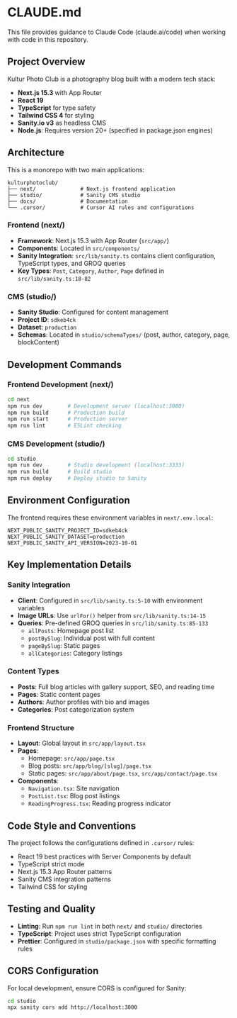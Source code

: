 # CLAUDE.md

This file provides guidance to Claude Code (claude.ai/code) when working with code in this repository.

## Project Overview

Kultur Photo Club is a photography blog built with a modern tech stack:
- **Next.js 15.3** with App Router
- **React 19** 
- **TypeScript** for type safety
- **Tailwind CSS 4** for styling
- **Sanity.io v3** as headless CMS
- **Node.js**: Requires version 20+ (specified in package.json engines)

## Architecture

This is a monorepo with two main applications:

```
kulturphotoclub/
├── next/              # Next.js frontend application
├── studio/            # Sanity CMS studio
├── docs/              # Documentation
└── .cursor/           # Cursor AI rules and configurations
```

### Frontend (next/)
- **Framework**: Next.js 15.3 with App Router (`src/app/`)
- **Components**: Located in `src/components/`
- **Sanity Integration**: `src/lib/sanity.ts` contains client configuration, TypeScript types, and GROQ queries
- **Key Types**: `Post`, `Category`, `Author`, `Page` defined in `src/lib/sanity.ts:18-82`

### CMS (studio/)
- **Sanity Studio**: Configured for content management
- **Project ID**: `sdkeb4ck`
- **Dataset**: `production`
- **Schemas**: Located in `studio/schemaTypes/` (post, author, category, page, blockContent)

## Development Commands

### Frontend Development (next/)
```bash
cd next
npm run dev        # Development server (localhost:3000)
npm run build      # Production build
npm run start      # Production server
npm run lint       # ESLint checking
```

### CMS Development (studio/)
```bash
cd studio
npm run dev        # Studio development (localhost:3333)
npm run build      # Build studio
npm run deploy     # Deploy studio to Sanity
```

## Environment Configuration

The frontend requires these environment variables in `next/.env.local`:
```env
NEXT_PUBLIC_SANITY_PROJECT_ID=sdkeb4ck
NEXT_PUBLIC_SANITY_DATASET=production
NEXT_PUBLIC_SANITY_API_VERSION=2023-10-01
```

## Key Implementation Details

### Sanity Integration
- **Client**: Configured in `src/lib/sanity.ts:5-10` with environment variables
- **Image URLs**: Use `urlFor()` helper from `src/lib/sanity.ts:14-15`
- **Queries**: Pre-defined GROQ queries in `src/lib/sanity.ts:85-133`
  - `allPosts`: Homepage post list
  - `postBySlug`: Individual post with full content
  - `pageBySlug`: Static pages
  - `allCategories`: Category listings

### Content Types
- **Posts**: Full blog articles with gallery support, SEO, and reading time
- **Pages**: Static content pages
- **Authors**: Author profiles with bio and images  
- **Categories**: Post categorization system

### Frontend Structure
- **Layout**: Global layout in `src/app/layout.tsx`
- **Pages**: 
  - Homepage: `src/app/page.tsx`
  - Blog posts: `src/app/blog/[slug]/page.tsx`
  - Static pages: `src/app/about/page.tsx`, `src/app/contact/page.tsx`
- **Components**:
  - `Navigation.tsx`: Site navigation
  - `PostList.tsx`: Blog post listings
  - `ReadingProgress.tsx`: Reading progress indicator

## Code Style and Conventions

The project follows the configurations defined in `.cursor/` rules:
- React 19 best practices with Server Components by default
- TypeScript strict mode
- Next.js 15.3 App Router patterns
- Sanity CMS integration patterns
- Tailwind CSS for styling

## Testing and Quality

- **Linting**: Run `npm run lint` in both `next/` and `studio/` directories
- **TypeScript**: Project uses strict TypeScript configuration
- **Prettier**: Configured in `studio/package.json` with specific formatting rules

## CORS Configuration

For local development, ensure CORS is configured for Sanity:
```bash
cd studio
npx sanity cors add http://localhost:3000
```